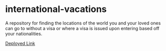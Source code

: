 # international-vacations
A repository for finding the locations of the world you and your loved ones can go to without a visa or where a visa is issued upon entering based off your nationalities. 

[Deployed Link](https://international-couples.herokuapp.com/)
